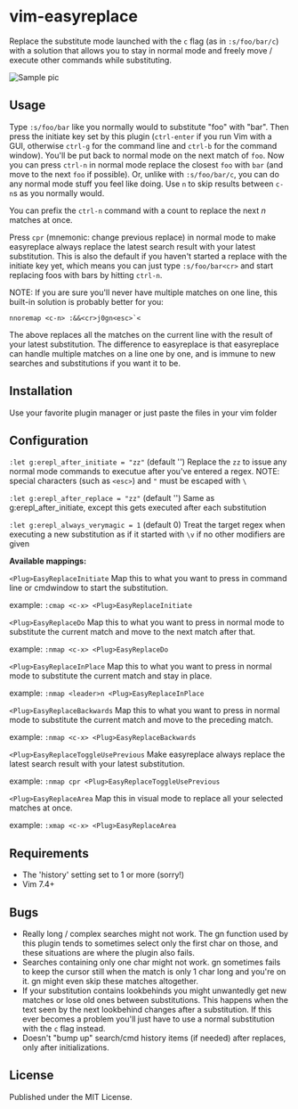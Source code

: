 # vim-easyreplace

Replace the substitute mode launched with the `c` flag (as in `:s/foo/bar/c`) with a solution that allows you to stay in normal mode and freely move / execute other commands while substituting.

![Sample pic](/../screenshots/1.gif?raw=true "easyreplace in action")


## Usage

Type `:s/foo/bar` like you normally would to substitute "foo" with "bar". Then press the initiate key set by this plugin (`ctrl-enter` if you run Vim with a GUI, otherwise `ctrl-g` for the command line and `ctrl-b` for the command window). You'll be put back to normal mode on the next match of `foo`. Now you can press `ctrl-n` in normal mode replace the closest `foo` with `bar` (and move to the next `foo` if possible). Or, unlike with `:s/foo/bar/c`, you can do any normal mode stuff you feel like doing. Use `n` to skip results between `c-n`s as you normally would.

You can prefix the `ctrl-n` command with a count to replace the next *n* matches at once.

Press `cpr` (mnemonic: change previous replace) in normal mode to make easyreplace always replace the latest search result with your latest substitution. This is also the default if you haven't started a replace with the initiate key yet, which means you can just type `:s/foo/bar<cr>` and start replacing foos with bars by hitting `ctrl-n`.


NOTE: If you are sure you'll never have multiple matches on one line, this built-in solution is probably better for you:

	nnoremap <c-n> :&&<cr>j0gn<esc>`<

The above replaces all the matches on the current line with the result of your latest substitution. The difference to easyreplace is that easyreplace can handle multiple matches on a line one by one, and is immune to new searches and substitutions if you want it to be.


## Installation

Use your favorite plugin manager or just paste the files in your vim folder


## Configuration

`:let g:erepl_after_initiate = "zz"` (default '') Replace the `zz` to issue any normal mode commands to executue after you've entered a regex. NOTE: special characters (such as `<esc>`) and `"` must be escaped with `\`

`:let g:erepl_after_replace = "zz"` (default '') Same as g:erepl_after_initiate, except this gets executed after each substitution

`:let g:erepl_always_verymagic = 1` (default 0) Treat the target regex when executing a new substitution as if it started with `\v` if no other modifiers are given

**Available mappings:**

`<Plug>EasyReplaceInitiate` Map this to what you want to press in command line or cmdwindow to start the substitution.

example: `:cmap <c-x> <Plug>EasyReplaceInitiate`

`<Plug>EasyReplaceDo` Map this to what you want to press in normal mode to substitute the current match and move to the next match after that.

example: `:nmap <c-x> <Plug>EasyReplaceDo`

`<Plug>EasyReplaceInPlace` Map this to what you want to press in normal mode to substitute the current match and stay in place.

example: `:nmap <leader>n <Plug>EasyReplaceInPlace`

`<Plug>EasyReplaceBackwards` Map this to what you want to press in normal mode to substitute the current match and move to the preceding match.

example: `:nmap <c-x> <Plug>EasyReplaceBackwards`

`<Plug>EasyReplaceToggleUsePrevious` Make easyreplace always replace the latest search result with your latest substitution.

example: `:nmap cpr <Plug>EasyReplaceToggleUsePrevious`

`<Plug>EasyReplaceArea` Map this in visual mode to replace all your selected matches at once.

example: `:xmap <c-x> <Plug>EasyReplaceArea`


## Requirements

* The 'history' setting set to 1 or more (sorry!)
* Vim 7.4+


## Bugs

* Really long / complex searches might not work. The gn function used by this plugin tends to sometimes select only the first char on those, and these situations are where the plugin also fails.
* Searches containing only one char might not work. gn sometimes fails to keep the cursor still when the match is only 1 char long and you're on it. gn might even skip these matches altogether.
* If your substitution contains lookbehinds you might unwantedly get new matches or lose old ones between substitutions. This happens when the text seen by the next lookbehind changes after a substitution. If this ever becomes a problem you'll just have to use a normal substitution with the `c` flag instead.
* Doesn't "bump up" search/cmd history items (if needed) after replaces, only after initializations.


## License

Published under the MIT License.
